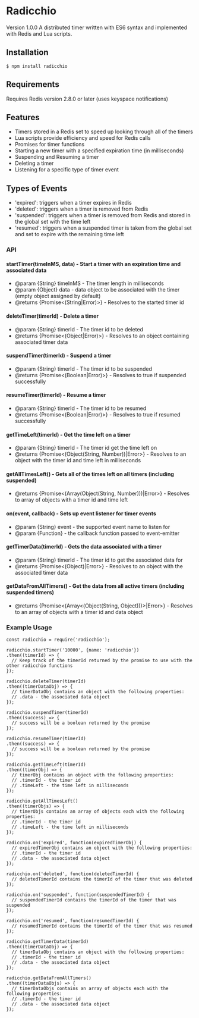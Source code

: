 # Radicchio
Version 1.0.0
A distributed timer written with ES6 syntax and implemented with Redis and Lua scripts.

## Installation
```
$ npm install radicchio
```

## Requirements
Requires Redis version 2.8.0 or later (uses keyspace notifications)

## Features
- Timers stored in a Redis set to speed up looking through all of the timers
- Lua scripts provide efficiency and speed for Redis calls
- Promises for timer functions
- Starting a new timer with a specified expiration time (in milliseconds)
- Suspending and Resuming a timer
- Deleting a timer
- Listening for a specific type of timer event

## Types of Events
- 'expired': triggers when a timer expires in Redis
- 'deleted': triggers when a timer is removed from Redis
- 'suspended': triggers when a timer is removed from Redis and stored in the global set with the time left
- 'resumed': triggers when a suspended timer is taken from the global set and set to expire with the remaining time left

### API
#### startTimer(timeInMS, data) - Start a timer with an expiration time and associated data
- @param {String} timeInMS - The timer length in milliseconds
- @param {Object} data - data object to be associated with the timer (empty object assigned by default)
- @returns {Promise<(String|Error)>} - Resolves to the started timer id

#### deleteTimer(timerId) - Delete a timer
- @param {String} timerId - The timer id to be deleted
- @returns {Promise<(Object|Error)>} - Resolves to an object containing associated timer data

#### suspendTimer(timerId) - Suspend a timer
- @param {String} timerId - The timer id to be suspended
- @returns {Promise<(Boolean|Error)>} - Resolves to true if suspended successfully

#### resumeTimer(timerId) - Resume a timer
- @param {String} timerId - The timer id to be resumed
- @returns {Promise<(Boolean|Error)>} - Resolves to true if resumed successfully

#### getTimeLeft(timerId) - Get the time left on a timer
- @param {String} timerId - The timer id get the time left on
- @returns {Promise<(Object(String, Number))|Error>} - Resolves to an object with the timer id and time left in milliseconds

#### getAllTimesLeft() - Gets all of the times left on all timers (including suspended)
- @returns {Promise<(Array(Object(String, Number)))|Error>} - Resolves to array of objects with a timer id and time left

#### on(event, callback) - Sets up event listener for timer events
- @param {String} event - the supported event name to listen for
- @param {Function} - the callback function passed to event-emitter

#### getTimerData(timerId) - Gets the data associated with a timer
- @param {String} timerId - The timer id to get the associated data for
- @returns {Promise<(Object)|Error>} - Resolves to an object with the associated timer data

#### getDataFromAllTimers() - Get the data from all active timers (including suspended timers)
- @returns {Promise<(Array<(Object(String, Object)))>|Error>} - Resolves to an array of objects with a timer id and data object

### Example Usage
```
const radicchio = require('radicchio');

radicchio.startTimer('10000', {name: 'radicchio'})
.then((timerId) => {
  // Keep track of the timerId returned by the promise to use with the other radicchio functions
});

radicchio.deleteTimer(timerId)
.then((timerDataObj) => {
  // timerDataObj contains an object with the following properties:
  // .data - the associated data object
});

radicchio.suspendTimer(timerId)
.then((success) => {
  // success will be a boolean returned by the promise
});

radicchio.resumeTimer(timerId)
.then((success) => {
  // success will be a boolean returned by the promise
});

radicchio.getTimeLeft(timerId)
.then((timerObj) => {
  // timerObj contains an object with the following properties:
  // .timerId - the timer id
  // .timeLeft - the time left in milliseconds
});

radicchio.getAllTimesLeft()
.then((timerObjs) => {
  // timerObjs contains an array of objects each with the following properties:
  // .timerId - the timer id
  // .timeLeft - the time left in milliseconds
});

radicchio.on('expired', function(expiredTimerObj) {
  // expiredTimerObj contains an object with the following properties:
  // .timerId - the timer id
  // .data - the associated data object
});

radicchio.on('deleted', function(deletedTimerId) {
  // deletedTimerId contains the timerId of the timer that was deleted
});

radicchio.on('suspended', function(suspendedTimerId) {
  // suspendedTimerId contains the timerId of the timer that was suspended
});

radicchio.on('resumed', function(resumedTimerId) {
  // resumedTimerId contains the timerId of the timer that was resumed
});

radicchio.getTimerData(timerId)
.then((timerDataObj) => {
  // timerDataObj contains an object with the following properties:
  // .timerId - the timer id
  // .data - the associated data object
});

radicchio.getDataFromAllTimers()
.then((timerDataObjs) => {
  // timerDataObjs contains an array of objects each with the following properties:
  // .timerId - the timer id
  // .data - the associated data object
});
```
